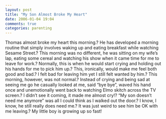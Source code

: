 ```yaml
---
layout: post
title: "My Son Almost Broke My Heart"
date: 2006-01-04 19:04
comments: true
categories: parenting
---
```


Thomas almost broke my heart this morning.? He has developed a morning routine that simply involves waking up and eating breakfast while watching Sesame Street.? This morning was no different, he was sitting on my wife&#8217;s lap, eating some cereal and watching his show when it came time for me to leave for work.? Normally, this is when he would start crying and holding out his hands for me to pick him up.? This, ironically, would make me feel both good and bad.? I felt bad for leaving him yet I still felt wanted by him.? This morning, however, was not normal.? Instead of crying and being sad at seeing me go he casually looked at me, said &#8220;bye bye&#8221;, waved his hand once and unemotionally went back to watching Elmo skitch across the TV screen.? I didn&#8217;t see it coming, it made me almost cry!? &#8220;My son doesn&#8217;t need me anymore&#8221; was all I could think as I walked out the door.? I know, I know, he still really does need me.? It was just weird to see him be OK with me leaving.? My little boy is growing up so fast!